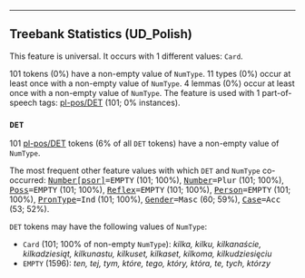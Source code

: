 

--------------------------------------------------------------------------------

## Treebank Statistics (UD_Polish)

This feature is universal.
It occurs with 1 different values: `Card`.

101 tokens (0%) have a non-empty value of `NumType`.
11 types (0%) occur at least once with a non-empty value of `NumType`.
4 lemmas (0%) occur at least once with a non-empty value of `NumType`.
The feature is used with 1 part-of-speech tags: [pl-pos/DET]() (101; 0% instances).

### `DET`

101 [pl-pos/DET]() tokens (6% of all `DET` tokens) have a non-empty value of `NumType`.

The most frequent other feature values with which `DET` and `NumType` co-occurred: <tt><a href="Number[psor].html">Number[psor]</a>=EMPTY</tt> (101; 100%), <tt><a href="Number.html">Number</a>=Plur</tt> (101; 100%), <tt><a href="Poss.html">Poss</a>=EMPTY</tt> (101; 100%), <tt><a href="Reflex.html">Reflex</a>=EMPTY</tt> (101; 100%), <tt><a href="Person.html">Person</a>=EMPTY</tt> (101; 100%), <tt><a href="PronType.html">PronType</a>=Ind</tt> (101; 100%), <tt><a href="Gender.html">Gender</a>=Masc</tt> (60; 59%), <tt><a href="Case.html">Case</a>=Acc</tt> (53; 52%).

`DET` tokens may have the following values of `NumType`:

* `Card` (101; 100% of non-empty `NumType`): <em>kilka, kilku, kilkanaście, kilkadziesiąt, kilkunastu, kilkuset, kilkaset, kilkoma, kilkudziesięciu</em>
* `EMPTY` (1596): <em>ten, tej, tym, które, tego, który, która, te, tych, którzy</em>

